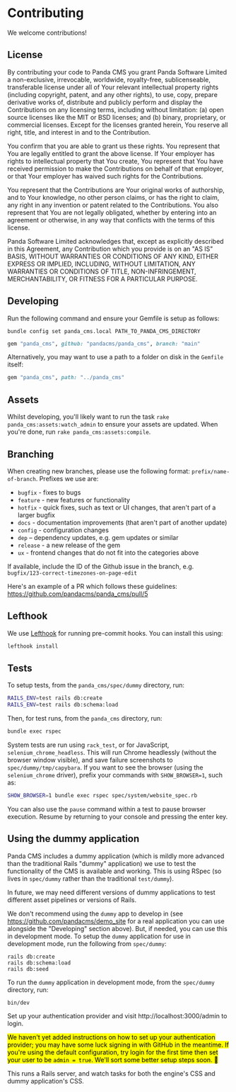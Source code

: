 # Contributing

We welcome contributions!

## License

By contributing your code to Panda CMS you grant Panda Software Limited a non-exclusive, irrevocable, worldwide, royalty-free, sublicenseable, transferable license under all of Your relevant intellectual property rights (including copyright, patent, and any other rights), to use, copy, prepare derivative works of, distribute and publicly perform and display the Contributions on any licensing terms, including without limitation: (a) open source licenses like the MIT or BSD licenses; and (b) binary, proprietary, or commercial licenses. Except for the licenses granted herein, You reserve all right, title, and interest in and to the Contribution.

You confirm that you are able to grant us these rights. You represent that You are legally entitled to grant the above license. If Your employer has rights to intellectual property that You create, You represent that You have received permission to make the Contributions on behalf of that employer, or that Your employer has waived such rights for the Contributions.

You represent that the Contributions are Your original works of authorship, and to Your knowledge, no other person claims, or has the right to claim, any right in any invention or patent related to the Contributions. You also represent that You are not legally obligated, whether by entering into an agreement or otherwise, in any way that conflicts with the terms of this license.

Panda Software Limited acknowledges that, except as explicitly described in this Agreement, any Contribution which you provide is on an "AS IS" BASIS, WITHOUT WARRANTIES OR CONDITIONS OF ANY KIND, EITHER EXPRESS OR IMPLIED, INCLUDING, WITHOUT LIMITATION, ANY WARRANTIES OR CONDITIONS OF TITLE, NON-INFRINGEMENT, MERCHANTABILITY, OR FITNESS FOR A PARTICULAR PURPOSE.

## Developing

Run the following command and ensure your Gemfile is setup as follows:

```
bundle config set panda_cms.local PATH_TO_PANDA_CMS_DIRECTORY
```

```ruby
gem "panda_cms", github: "pandacms/panda_cms", branch: "main"
```

Alternatively, you may want to use a path to a folder on disk in the `Gemfile` itself:

```ruby
gem "panda_cms", path: "../panda_cms"
```

## Assets

Whilst developing, you'll likely want to run the task `rake panda_cms:assets:watch_admin` to ensure your assets are updated. When you're done, run `rake panda_cms:assets:compile`.

## Branching

When creating new branches, please use the following format: `prefix/name-of-branch`. Prefixes we use are:

* `bugfix` - fixes to bugs
* `feature` - new features or functionality
* `hotfix` - quick fixes, such as text or UI changes, that aren't part of a larger bugfix
* `docs` - documentation improvements (that aren't part of another update)
* `config` - configuration changes
* `dep` – dependency updates, e.g. gem updates or similar
* `release` - a new release of the gem
* `ux` - frontend changes that do not fit into the categories above

If available, include the ID of the Github issue in the branch, e.g. `bugfix/123-correct-timezones-on-page-edit`

Here's an example of a PR which follows these guidelines: https://github.com/pandacms/panda_cms/pull/5

## Lefthook

We use [Lefthook](https://github.com/evilmartians/lefthook) for running pre-commit hooks. You can install this using:

```bash
lefthook install
```

## Tests

To setup tests, from the `panda_cms/spec/dummy` directory, run:

```bash
RAILS_ENV=test rails db:create
RAILS_ENV=test rails db:schema:load
```

Then, for test runs, from the `panda_cms` directory, run:

```bash
bundle exec rspec
```

System tests are run using `rack_test`, or for JavaScript, `selenium_chrome_headless`. This will run Chrome headlessly (without the browser window visible), and save failure screenshots to `spec/dummy/tmp/capybara`. If you want to see the browser (using the `selenium_chrome` driver), prefix your commands with `SHOW_BROWSER=1`, such as:

```bash
SHOW_BROWSER=1 bundle exec rspec spec/system/website_spec.rb
```

You can also use the `pause` command within a test to pause browser execution. Resume by returning to your console and pressing the enter key.

## Using the dummy application

Panda CMS includes a dummy application (which is mildly more advanced than the traditional Rails "dummy" application) we use to test the functionality of the CMS is available and working. This is using RSpec (so lives in `spec/dummy` rather than the traditional `test/dummy`).

In future, we may need different versions of dummy applications to test different asset pipelines or versions of Rails.

We don't recommend using the `dummy` app to develop in (see https://github.com/pandacms/demo_site for a real application you can use alongside the "Developing" section above). But, if needed, you can use this in development mode. To setup the `dummy` application for use in development mode, run the following from `spec/dummy`:

```
rails db:create
rails db:schema:load
rails db:seed
```

To run the `dummy` application in development mode, from the `spec/dummy` directory, run:

```
bin/dev
```

Set up your authentication provider and visit http://localhost:3000/admin to login.

<mark>We haven't yet added instructions on how to set up your authentication provider; you may have some luck signing in with GitHub in the meantime. If you're using the default configuration, try login for the first time then set your user to be `admin = true`. We'll sort some better setup steps soon. 🙂</mark>

This runs a Rails server, and watch tasks for both the engine's CSS and dummy application's CSS.
